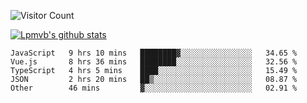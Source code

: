 ![Visitor Count](https://profile-counter.glitch.me/Lpmvb/count.svg)

[![Lpmvb's github stats](https://github-readme-stats.vercel.app/api?username=lpmvb&show_icons=true&title_color=fff&icon_color=79ff97&text_color=9f9f9f&bg_color=151515)](https://github.com/anuraghazra/github-readme-stats)

<!--
Here are some ideas to get you started:

- 🔭 I’m currently working on ...
- 🌱 I’m currently learning ...
- 👯 I’m looking to collaborate on ...
- 🤔 I’m looking for help with ...
- 💬 Ask me about ...
- 📫 How to reach me: ...
- 😄 Pronouns: ...
- ⚡ Fun fact: ...
-->

<!--START_SECTION:waka-->

```text
JavaScript   9 hrs 10 mins   ████████▓░░░░░░░░░░░░░░░░   34.65 %
Vue.js       8 hrs 36 mins   ████████░░░░░░░░░░░░░░░░░   32.56 %
TypeScript   4 hrs 5 mins    ████░░░░░░░░░░░░░░░░░░░░░   15.49 %
JSON         2 hrs 20 mins   ██▒░░░░░░░░░░░░░░░░░░░░░░   08.87 %
Other        46 mins         ▓░░░░░░░░░░░░░░░░░░░░░░░░   02.91 %
```

<!--END_SECTION:waka-->
